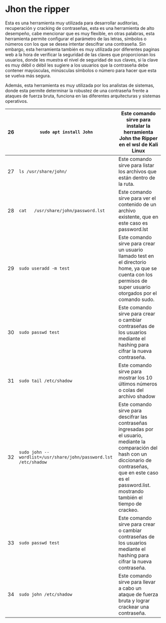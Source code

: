# **Jhon the ripper**

Esta es una herramienta muy utilizada para desarrollar auditorias, recuperación y cracking de contraseñas, esta es una herramienta de alto desempeño, cabe mencionar que es muy flexible, en otras palabras, esta herramienta permite configurar el parámetro de las letras, símbolos o números con los que se desea intentar descifrar una contraseña. Sin embargo, esta herramienta también es muy utilizada por diferentes paginas web a la hora de verificar la seguridad de las claves que proporcionan los usuarios, donde les muestra el nivel de seguridad de sus claves, si la clave es muy débil o débil les sugiere a los usuarios   que la contraseña debe contener mayúsculas, minúsculas símbolos o número para hacer que esta se vuelva más segura.

Además, esta herramienta es muy utilizada por los analistas de sistemas, donde esta permite determinar la robustez de una contraseña frente a ataques de fuerza bruta, funciona en las diferentes arquitecturas y sistemas operativos.


|     26    |     `sudo apt install John`    |     Este comando sirve para instalar la herramienta   John the Ripper en el wsl de Kali Linux    |
|---|---|---|
|     27    |     `ls /usr/share/john/`    |     Este comando sirve para listar los archivos que   están dentro de la ruta.    |
|     28    |     `cat   /usr/share/john/password.lst`    |     Este comando sirve para ver el contenido de un   archivo existente, que en este caso es password.lst    |
|     29    |     `sudo useradd -m test`    |     Este comando sirve para crear un usuario llamado   test en el directorio home, ya que se cuenta con los permisos de super usuario   otorgados por el comando sudo.    |
|     30    |     `sudo passwd test`    |     Este comando sirve para crear o cambiar   contraseñas de los usuarios mediante el hashing para cifrar la nueva   contraseña.    |
|     31    |     `sudo tail /etc/shadow`    |     Este comando sirve para mostrar los 10 últimos números   o colas del archivo shadow    |
|     32    |     `sudo john --wordlist=/usr/share/john/password.lst   /etc/shadow`    |     Este comando sirve para descifrar las contraseñas   ingresadas por el usuario, mediante la comparación del hash con un   diccionario de contraseñas, que en este caso es el password.list. mostrando   también el tiempo de crackeo.     |
|     33    |     `sudo passwd test`    |     Este comando sirve para crear o cambiar contraseñas de los usuarios   mediante el hashing para cifrar la nueva contraseña.    |
|     34    |     `sudo john /etc/shadow`    |     Este comando sirve para llevar a cabo un ataque de   fuerza bruta y lograr crackear una contraseña.    |

